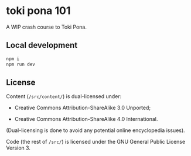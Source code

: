# toki pona 101

A WIP crash course to Toki Pona.

## Local development

```sh
npm i
npm run dev
```

## License

Content (`/src/content/`) is dual-licensed under:

- Creative Commons Attribution-ShareAlike 3.0 Unported;

- Creative Commons Attribution-ShareAlike 4.0 International.

(Dual-licensing is done to avoid any potential online encyclopedia issues).

Code (the rest of `/src/`) is licensed under the GNU General Public License Version 3.
